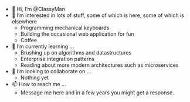 - 👋 Hi, I’m @ClassyMan
- 👀 I’m interested in lots of stuff, some of which is here, some of which is elsewhere
  - Programming mechanical keyboards
  - Building the occasional web application for fun
  - Coffee
- 🌱 I’m currently learning ...
  - Brushing up on algorithms and datastructures
  - Enterprise integration patterns
  - Reading about more modern architectures such as microservices
- 💞️ I’m looking to collaborate on ...
  - Nothing yet
- 📫 How to reach me ...
  - Message me here and in a few years you might get a response. 
